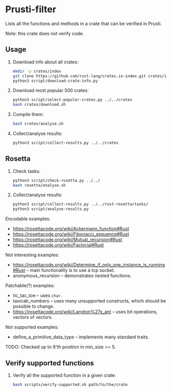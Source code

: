 Prusti-filter
=============

Lists all the functions and methods in a crate that can be verified in Prusti.

Note: this crate does not verify code.

Usage
-----

1.  Download info about all crates:

    ```bash
    mkdir -p crates/index
    git clone https://github.com/rust-lang/crates.io-index.git crates/index
    python3 script/download-crate-info.py
    ```

2.  Download most popular 500 crates:

    ```bash
    python3 script/select-popular-crates.py ../../crates
    bash crates/download.sh
    ```

3.  Compile them:

    ```bash
    bash crates/analyse.sh
    ```

4.  Collect/analyse results:

    ```bash
    python3 script/collect-results.py ../../crates
    ```

Rosetta
-------

1.  Check tasks:

    ```bash
    python3 script/check-rosetta.py ../../
    bash rosetta/analyse.sh
    ```

2.  Collect/analyse results:

    ```bash
    python3 script/collect-results.py ../../rust-rosetta/tasks/
    python3 script/analyse-results.py
    ```

Encodable examples:

+   https://rosettacode.org/wiki/Ackermann_function#Rust
+   https://rosettacode.org/wiki/Fibonacci_sequence#Rust
+   https://rosettacode.org/wiki/Mutual_recursion#Rust
+   https://rosettacode.org/wiki/Factorial#Rust

Not interesting examples:

+   https://rosettacode.org/wiki/Determine_if_only_one_instance_is_running#Rust
    – main functionality is to use a tcp socket.
+   anonymous_recursion – demonstrates nested functions.

Patchable(?) examples:

+   tic_tac_toe – uses ``char``.
+   taxicab_numbers – uses many unsupported constructs, which should be
    possible to change.
+   https://rosettacode.org/wiki/Langton%27s_ant – uses bit operations,
    vectors of vectors.

Not supported examples:

+   define_a_primitive_data_type – implements many standard traits.

TODO: Checked up to 8'th position in min_size >= 5.

Verify supported functions
--------------------------

1. Verify all the supported function in a given crate:

   ```bash
   bash scripts/verify-supported.sh path/to/the/crate
   ```
